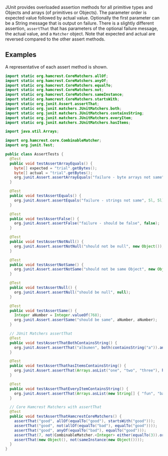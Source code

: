 JUnit provides overloaded assertion methods for all primitive types and Objects and arrays (of primitives or Objects).  The parameter order is expected value followed by actual value.  Optionally the first parameter can be a String message that is output on failure.
There is a slightly different assertion, `assertThat` that has parameters of the optional failure message, the actual value, and a `Matcher` object.  Note that expected and actual are reversed compared to the other assert methods.

## Examples

A representative of each assert method is shown.

```java
import static org.hamcrest.CoreMatchers.allOf;
import static org.hamcrest.CoreMatchers.anyOf;
import static org.hamcrest.CoreMatchers.equalTo;
import static org.hamcrest.CoreMatchers.not;
import static org.hamcrest.CoreMatchers.sameInstance;
import static org.hamcrest.CoreMatchers.startsWith;
import static org.junit.Assert.assertThat;
import static org.junit.matchers.JUnitMatchers.both;
import static org.junit.matchers.JUnitMatchers.containsString;
import static org.junit.matchers.JUnitMatchers.everyItem;
import static org.junit.matchers.JUnitMatchers.hasItems;

import java.util.Arrays;

import org.hamcrest.core.CombinableMatcher;
import org.junit.Test;

public class AssertTests {
  @Test
  public void testAssertArrayEquals() {
    byte[] expected = "trial".getBytes();
    byte[] actual = "trial".getBytes();
    org.junit.Assert.assertArrayEquals("failure - byte arrays not same", expected, actual);
  }

  @Test
  public void testAssertEquals() {
    org.junit.Assert.assertEquals("failure - strings not same", 5l, 5l);
  }

  @Test
  public void testAssertFalse() {
    org.junit.Assert.assertFalse("failure - should be false", false);
  }

  @Test
  public void testAssertNotNull() {
    org.junit.Assert.assertNotNull("should not be null", new Object());
  }

  @Test
  public void testAssertNotSame() {
    org.junit.Assert.assertNotSame("should not be same Object", new Object(), new Object());
  }

  @Test
  public void testAssertNull() {
    org.junit.Assert.assertNull("should be null", null);
  }

  @Test
  public void testAssertSame() {
    Integer aNumber = Integer.valueOf(768);
    org.junit.Assert.assertSame("should be same", aNumber, aNumber);
  }

  // JUnit Matchers assertThat
  @Test
  public void testAssertThatBothContainsString() {
    org.junit.Assert.assertThat("albumen", both(containsString("a")).and(containsString("b")));
  }

  @Test
  public void testAssertThathasItemsContainsString() {
    org.junit.Assert.assertThat(Arrays.asList("one", "two", "three"), hasItems("one", "three"));
  }

  @Test
  public void testAssertThatEveryItemContainsString() {
    org.junit.Assert.assertThat(Arrays.asList(new String[] { "fun", "ban", "net" }), everyItem(containsString("n")));
  }

  // Core Hamcrest Matchers with assertThat
  @Test
  public void testAssertThatHamcrestCoreMatchers() {
    assertThat("good", allOf(equalTo("good"), startsWith("good")));
    assertThat("good", not(allOf(equalTo("bad"), equalTo("good"))));
    assertThat("good", anyOf(equalTo("bad"), equalTo("good")));
    assertThat(7, not(CombinableMatcher.<Integer> either(equalTo(3)).or(equalTo(4))));
    assertThat(new Object(), not(sameInstance(new Object())));
  }
}
```